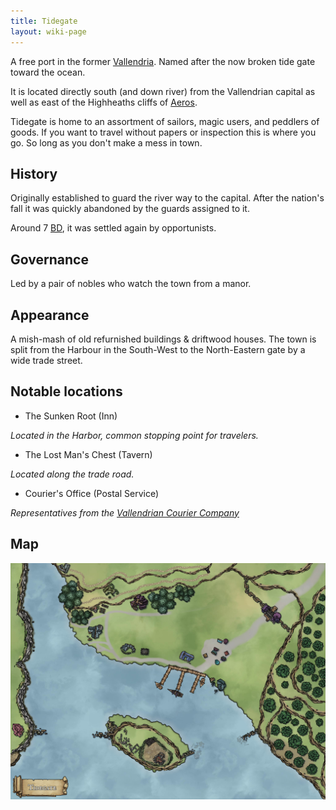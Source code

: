 ```yaml
---
title: Tidegate
layout: wiki-page
---
```


A free port in the former [Vallendria](/wiki/nations/Vallendrian-Empire). Named after the now broken tide gate toward the ocean.

It is located directly south (and down river) from the Vallendrian capital as well as east of the Highheaths cliffs of [Aeros](/wiki/nations/Aeros).

Tidegate is home to an assortment of sailors, magic users, and peddlers of goods. If you want to travel without papers or inspection this is where you go. So long as you don't make a mess in town.

## History

Originally established to guard the river way to the capital. After the nation's fall it was quickly abandoned by the guards assigned to it. 

Around 7 [BD](/wiki/event/The-Divine-Storm), it was settled again by opportunists.

## Governance

Led by a pair of nobles who watch the town from a manor.

## Appearance

A mish-mash of old refurnished buildings & driftwood houses. The town is split from the Harbour in the South-West to the North-Eastern gate by a wide trade street.

## Notable locations

- The Sunken Root (Inn)

*Located in the Harbor, common stopping point for travelers.*

- The Lost Man's Chest (Tavern)

*Located along the trade road.*

- Courier's Office (Postal Service)

*Representatives from the [Vallendrian Courier Company](/wiki/organisations/Vallendrian-Courier-Company)*

## Map

![Map](/assets/images/TidegateMap.jpg)